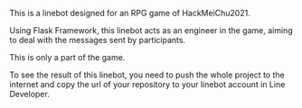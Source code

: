 This is a linebot designed for an RPG game of HackMeiChu2021.  

Using Flask Framework, this linebot acts as an engineer in the game, aiming to deal with the messages sent by participants.  

This is only a part of the game.  

To see the result of this linebot, you need to push the whole project to the internet and copy the url of your repository to your linebot account in Line Developer.  
 
